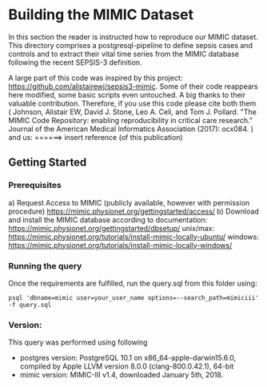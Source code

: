 # Building the MIMIC Dataset 

In this section the reader is instructed how to reproduce our MIMIC dataset. This directory comprises a postgresql-pipeline to define sepsis cases and controls and to extract their vital time series from the MIMIC database following the recent SEPSIS-3 definition.

A large part of this code was inspired by this project: https://github.com/alistairewj/sepsis3-mimic. Some of their code reappears here modified, some basic scripts even untouched. A big thanks to their valuable contribution.
Therefore, if you use this code please cite both them (
Johnson, Alistair EW, David J. Stone, Leo A. Celi, and Tom J. Pollard. "The MIMIC Code Repository: enabling reproducibility in critical care research." Journal of the American Medical Informatics Association (2017): ocx084.
)
and us:
======> insert reference (of this publication)


## Getting Started

### Prerequisites

 a) Request Access to MIMIC (publicly available, however with permission procedure) https://mimic.physionet.org/gettingstarted/access/ 
 b) Download and install the MIMIC database according to documentation: https://mimic.physionet.org/gettingstarted/dbsetup/ 
unix/max: https://mimic.physionet.org/tutorials/install-mimic-locally-ubuntu/ 
windows: https://mimic.physionet.org/tutorials/install-mimic-locally-windows/ 

### Running the query

Once the requirements are fulfilled, run the query.sql from this folder using:

```
psql 'dbname=mimic user=your_user_name options=--search_path=mimiciii' -f query.sql 
```

### Version:

This query was performed using following 
- postgres version:
PostgreSQL 10.1 on x86_64-apple-darwin15.6.0, compiled by Apple LLVM version 8.0.0 (clang-800.0.42.1), 64-bit
- mimic version:
MIMIC-III v1.4, downloaded January 5th, 2018.
